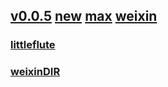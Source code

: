 ## [v0.0.5](https://github.com/littleflute/The-Voice/edit/master/README.md) [new](https://www.youtube.com/user/NBCTheVoice/videos) [max](https://www.youtube.com/user/NBCTheVoice/videos?view=0&sort=p&flow=grid) [weixin](https://github.com/littleflute/weixin)
###  [littleflute](https://github.com/littleflute/littleflute)
### [weixinDIR](https://mp.weixin.qq.com/mp/homepage?__biz=MzA5MzMwNTc0Ng==&hid=3&sn=fca9a79fade8025ec430bfea445cefa5)
